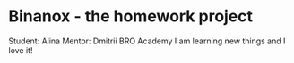 # Binanox - the homework project

Student: Alina
Mentor: Dmitrii
BRO Academy
I am learning new things and I love it!